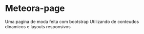 # Meteora-page
Uma pagina de moda feita com bootstrap
Utilizando de conteudos dinamicos e layouts responsivos
